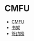 # CMFU


<div id = "首"></div>
<script src = "../js/首.js"></script>


* [CMFU](https://m.qidian.com/)
* [书架](https://m.qidian.com/bookshelf/my)
* [签约榜](https://m.qidian.com/rank/sign/)

<div id = "书"></div>
<script src = "../js/CMFU.js"></script>